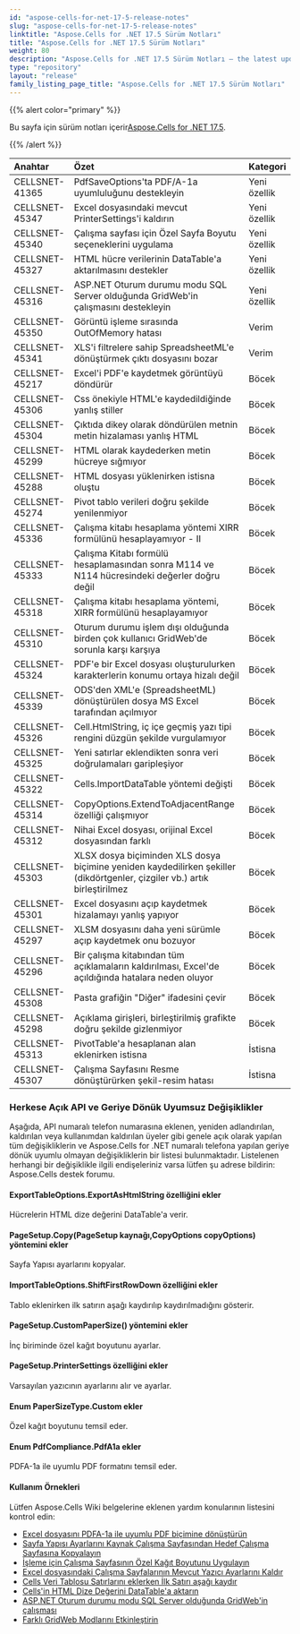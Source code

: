 ```yaml
---
id: "aspose-cells-for-net-17-5-release-notes"
slug: "aspose-cells-for-net-17-5-release-notes"
linktitle: "Aspose.Cells for .NET 17.5 Sürüm Notları"
title: "Aspose.Cells for .NET 17.5 Sürüm Notları"
weight: 80
description: "Aspose.Cells for .NET 17.5 Sürüm Notları – the latest updates and fixes."
type: "repository"
layout: "release"
family_listing_page_title: "Aspose.Cells for .NET 17.5 Sürüm Notları"
---
```

{{% alert color="primary" %}} 

 Bu sayfa için sürüm notları içerir[Aspose.Cells for .NET 17.5](https://releases.aspose.com/cells/net/new-releases/aspose.cells-for-.net-17.5/).

{{% /alert %}} 

|**Anahtar**|**Özet**|**Kategori**|
|:- |:- |:- |
|CELLSNET-41365|PdfSaveOptions'ta PDF/A-1a uyumluluğunu destekleyin|Yeni özellik|
|CELLSNET-45347|Excel dosyasındaki mevcut PrinterSettings'i kaldırın|Yeni özellik|
|CELLSNET-45340|Çalışma sayfası için Özel Sayfa Boyutu seçeneklerini uygulama|Yeni özellik|
|CELLSNET-45327|HTML hücre verilerinin DataTable'a aktarılmasını destekler|Yeni özellik|
|CELLSNET-45316|ASP.NET Oturum durumu modu SQL Server olduğunda GridWeb'in çalışmasını destekleyin|Yeni özellik|
|CELLSNET-45350|Görüntü işleme sırasında OutOfMemory hatası|Verim|
|CELLSNET-45341|XLS'i filtrelere sahip SpreadsheetML'e dönüştürmek çıktı dosyasını bozar|Verim|
|CELLSNET-45217|Excel'i PDF'e kaydetmek görüntüyü döndürür|Böcek|
|CELLSNET-45306|Css önekiyle HTML'e kaydedildiğinde yanlış stiller|Böcek|
|CELLSNET-45304|Çıktıda dikey olarak döndürülen metnin metin hizalaması yanlış HTML|Böcek|
|CELLSNET-45299|HTML olarak kaydederken metin hücreye sığmıyor|Böcek|
|CELLSNET-45288|HTML dosyası yüklenirken istisna oluştu|Böcek|
|CELLSNET-45274|Pivot tablo verileri doğru şekilde yenilenmiyor|Böcek|
|CELLSNET-45336|Çalışma kitabı hesaplama yöntemi XIRR formülünü hesaplayamıyor - II|Böcek|
|CELLSNET-45333|Çalışma Kitabı formülü hesaplamasından sonra M114 ve N114 hücresindeki değerler doğru değil|Böcek|
|CELLSNET-45318|Çalışma kitabı hesaplama yöntemi, XIRR formülünü hesaplayamıyor|Böcek|
|CELLSNET-45310|Oturum durumu işlem dışı olduğunda birden çok kullanıcı GridWeb'de sorunla karşı karşıya|Böcek|
|CELLSNET-45324|PDF'e bir Excel dosyası oluşturulurken karakterlerin konumu ortaya hizalı değil|Böcek|
|CELLSNET-45339|ODS'den XML'e (SpreadsheetML) dönüştürülen dosya MS Excel tarafından açılmıyor|Böcek|
|CELLSNET-45326|Cell.HtmlString, iç içe geçmiş yazı tipi rengini düzgün şekilde vurgulamıyor|Böcek|
|CELLSNET-45325|Yeni satırlar eklendikten sonra veri doğrulamaları garipleşiyor|Böcek|
|CELLSNET-45322|Cells.ImportDataTable yöntemi değişti|Böcek|
|CELLSNET-45314|CopyOptions.ExtendToAdjacentRange özelliği çalışmıyor|Böcek|
|CELLSNET-45312|Nihai Excel dosyası, orijinal Excel dosyasından farklı|Böcek|
|CELLSNET-45303|XLSX dosya biçiminden XLS dosya biçimine yeniden kaydedilirken şekiller (dikdörtgenler, çizgiler vb.) artık birleştirilmez|Böcek|
|CELLSNET-45301|Excel dosyasını açıp kaydetmek hizalamayı yanlış yapıyor|Böcek|
|CELLSNET-45297|XLSM dosyasını daha yeni sürümle açıp kaydetmek onu bozuyor|Böcek|
|CELLSNET-45296|Bir çalışma kitabından tüm açıklamaların kaldırılması, Excel'de açıldığında hatalara neden oluyor|Böcek|
|CELLSNET-45308|Pasta grafiğin "Diğer" ifadesini çevir|Böcek|
|CELLSNET-45298|Açıklama girişleri, birleştirilmiş grafikte doğru şekilde gizlenmiyor|Böcek|
|CELLSNET-45313|PivotTable'a hesaplanan alan eklenirken istisna|İstisna|
|CELLSNET-45307|Çalışma Sayfasını Resme dönüştürürken şekil-resim hatası|İstisna|
### **Herkese Açık API ve Geriye Dönük Uyumsuz Değişiklikler**
Aşağıda, API numaralı telefon numarasına eklenen, yeniden adlandırılan, kaldırılan veya kullanımdan kaldırılan üyeler gibi genele açık olarak yapılan tüm değişikliklerin ve Aspose.Cells for .NET numaralı telefona yapılan geriye dönük uyumlu olmayan değişikliklerin bir listesi bulunmaktadır. Listelenen herhangi bir değişiklikle ilgili endişeleriniz varsa lütfen şu adrese bildirin: Aspose.Cells destek forumu.
#### **ExportTableOptions.ExportAsHtmlString özelliğini ekler**
Hücrelerin HTML dize değerini DataTable'a verir.
#### **PageSetup.Copy(PageSetup kaynağı,CopyOptions copyOptions) yöntemini ekler**
Sayfa Yapısı ayarlarını kopyalar.
#### **ImportTableOptions.ShiftFirstRowDown özelliğini ekler**
Tablo eklenirken ilk satırın aşağı kaydırılıp kaydırılmadığını gösterir.
#### **PageSetup.CustomPaperSize() yöntemini ekler**
İnç biriminde özel kağıt boyutunu ayarlar.
#### **PageSetup.PrinterSettings özelliğini ekler**
Varsayılan yazıcının ayarlarını alır ve ayarlar.
#### **Enum PaperSizeType.Custom ekler**
Özel kağıt boyutunu temsil eder.
#### **Enum PdfCompliance.PdfA1a ekler**
PDFA-1a ile uyumlu PDF formatını temsil eder.


#### **Kullanım Örnekleri**
Lütfen Aspose.Cells Wiki belgelerine eklenen yardım konularının listesini kontrol edin:

- [Excel dosyasını PDFA-1a ile uyumlu PDF biçimine dönüştürün](https://docs.aspose.com/cells/tr/net/convert-excel-file-to-pdf-format-compatible-with-pdfa-1a/)
- [Sayfa Yapısı Ayarlarını Kaynak Çalışma Sayfasından Hedef Çalışma Sayfasına Kopyalayın](https://docs.aspose.com/cells/tr/net/copy-page-setup-settings-from-source-worksheet-into-destination-worksheet/)
- [İşleme için Çalışma Sayfasının Özel Kağıt Boyutunu Uygulayın](https://docs.aspose.com/cells/tr/net/implement-custom-paper-size-of-worksheet-for-rendering/)
- [Excel dosyasındaki Çalışma Sayfalarının Mevcut Yazıcı Ayarlarını Kaldır](https://docs.aspose.com/cells/tr/net/remove-existing-printersettings-of-worksheets-in-excel-file/)
- [Cells Veri Tablosu Satırlarını eklerken İlk Satırı aşağı kaydır](https://docs.aspose.com/cells/tr/net/shift-first-row-down-when-inserting-cells-data-table-rows/)
- [Cells'in HTML Dize Değerini DataTable'a aktarın](https://docs.aspose.com/cells/tr/net/export-html-string-value-of-the-cells-to-the-datatable/)
- [ASP.NET Oturum durumu modu SQL Server olduğunda GridWeb'in çalışması](https://docs.aspose.com/cells/tr/net/working-of-gridweb-when-asp-net-session-state-mode-is-sql-server/)
- [Farklı GridWeb Modlarını Etkinleştirin](https://docs.aspose.com/cells/tr/net/enable-different-gridweb-modes/)


